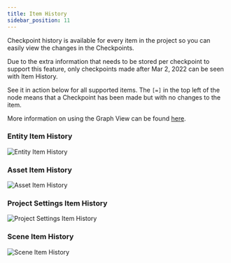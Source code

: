 ```yaml
---
title: Item History
sidebar_position: 11
---
```


Checkpoint history is available for every item in the project so you can easily view the changes in the Checkpoints.

Due to the extra information that needs to be stored per checkpoint to support this feature, only checkpoints made after Mar 2, 2022 can be seen with Item History.

See it in action below for all supported items. The `[=]` in the top left of the node means that a Checkpoint has been made but with no changes to the item.

More information on using the Graph View can be found [here][graph-view].

### Entity Item History

![Entity Item History](/images/user-manual/version-control/item-history/entity-item-history.gif)

### Asset Item History

![Asset Item History](/images/user-manual/version-control/item-history/asset-item-history.gif)

### Project Settings Item History

![Project Settings Item History](/images/user-manual/version-control/item-history/project-item-history.gif)

### Scene Item History

![Scene Item History](/images/user-manual/version-control/item-history/scene-item-history.gif)

[graph-view]: /user-manual/version-control/graph-view/
